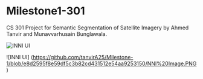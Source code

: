 # Milestone1-301
CS 301 Project for Semantic Segmentation of Satellite Imagery by Ahmed Tanvir and Munavvarhusain Bunglawala.

![INNI UI](https://user-images.githubusercontent.com/113075133/198891359-7e90cda9-7c70-4ec4-b3fc-79f59a8e7b5b.png)

![INNI UI] (https://github.com/tanvirA25/Milestone-1/blob/e8d2595f8e59df5c3b82cd431512e54aa9253150/NNI%20Image.PNG)

